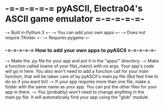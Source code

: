 # -=-=-=-=-= **pyASCII, Electra04's ASCII game emulator** =-=-=-=-=-

-= Built in Python 3 =-
-= You can add your own apps =-
-= Does not require TKinter =-
-= Requires pygame =-

### -=-=-=-=-= **How to add your own apps to pyASCII** =-=-=-=-=-

-= Make the .py file for your app and put it in the "apps/" directory.
-= Make a function called (name of your file)_main() with no args. Your app's code will go in 
   here. You also won't need to add a function call for your main function, that will be taken 
   care of by pyASCII's main.py file (But feel free to do so if you want to!)
-= If your app requires more than one file, make a folder with the same name as your app. 
   You can put the other files for your app in there.
-= You (probably) won't need to change anything in the main.py file. It will automatically 
   find your app using the "glob" module.
